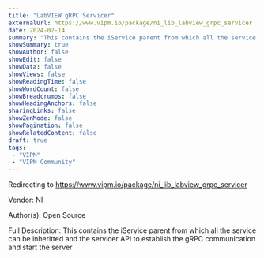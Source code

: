 ```yaml
---
title: "LabVIEW gRPC Servicer"
externalUrl: https://www.vipm.io/package/ni_lib_labview_grpc_servicer
date: 2024-02-14
summary: "This contains the iService parent from which all the service can be inheritted and the servicer API to establish the gRPC communication and start the server"
showSummary: true
showAuthor: false
showEdit: false
showData: false
showViews: false
showReadingTime: false
showWordCount: false
showBreadcrumbs: false
showHeadingAnchors: false
sharingLinks: false
showZenMode: false
showPagination: false
showRelatedContent: false
draft: true
tags:
 - "VIPM"
 - "VIPM Community"
---
```


Redirecting to https://www.vipm.io/package/ni_lib_labview_grpc_servicer

Vendor: NI

Author(s): Open Source
 
Full Description:
This contains the iService parent from which all the service can be inheritted and the servicer API to establish the gRPC communication and start the server